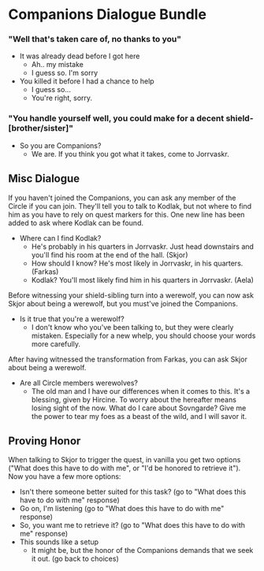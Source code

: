 # Companions Dialogue Bundle

### "Well that's taken care of, no thanks to you"

- It was already dead before I got here
  - Ah.. my mistake
  - I guess so. I'm sorry
- You killed it before I had a chance to help
  - I guess so...
  - You're right, sorry.

### "You handle yourself well, you could make for a decent shield-[brother/sister]"

- So you are Companions?
  - We are. If you think you got what it takes, come to Jorrvaskr.


## Misc Dialogue

If you haven't joined the Companions, you can ask any member of the Circle if you can join. They'll tell you to talk to Kodlak, but not where to find him as you have to rely on quest markers for this. One new line has been added to ask where Kodlak can be found.

- Where can I find Kodlak?
  - He's probably in his quarters in Jorrvaskr. Just head downstairs and you'll find his room at the end of the hall. (Skjor)
  - How should I know? He's most likely in Jorrvaskr, in his quarters. (Farkas)
  - Kodlak? You'll most likely find him in his quarters in Jorrvaskr. (Aela)

Before witnessing your shield-sibling turn into a werewolf, you can now ask Skjor about being a werewolf, but you must've joined the Companions.

- Is it true that you're a werewolf?
  - I don't know who you've been talking to, but they were clearly mistaken. Especially for a new whelp, you should choose your words more carefully.

After having witnessed the transformation from Farkas, you can ask Skjor about being a werewolf.

- Are all Circle members werewolves?
  - The old man and I have our differences when it comes to this. It's a blessing, given by Hircine. To worry about the hereafter means losing sight of the now. What do I care about Sovngarde? Give me the power to tear my foes as a beast of the wild, and I will savor it.

## Proving Honor

When talking to Skjor to trigger the quest, in vanilla you get two options ("What does this have to do with me", or "I'd be honored to retrieve it"). Now you have a few more options:

- Isn't there someone better suited for this task? (go to "What does this have to do with me" response)
- Go on, I'm listening (go to "What does this have to do with me" response)
- So, you want me to retrieve it? (go to "What does this have to do with me" response)
- This sounds like a setup
  - It might be, but the honor of the Companions demands that we seek it out. (go back to choices)


